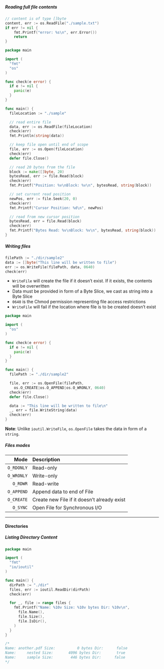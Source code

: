 ##### Reading full file contents

```go
// content is of type []byte
content, err := os.ReadFile("./sample.txt")
if err != nil {
	fmt.Printf("error: %s\n", err.Error())
	return
}
```



```go
package main

import (
  "fmt"
  "os"
)

func check(e error) {
  if e != nil {
    panic(e)
  }
}

func main() {
  fileLocation := "./sample"

  // read entire file
  data, err := os.ReadFile(fileLocation)
  check(err)
  fmt.Println(string(data))

  // keep file open until end of scope
  file, err := os.Open(fileLocation)
  check(err)
  defer file.Close()

  // read 20 bytes from the file
  block := make([]byte, 20)
  bytesRead, err := file.Read(block)
  check(err)
  fmt.Printf("Position: %v\nBlock: %v\n", bytesRead, string(block))

  // set current read position
  newPos, err := file.Seek(20, 0)
  check(err)
  fmt.Printf("Cursor Position: %d\n", newPos)

  // read from new cursor position
  bytesRead, err = file.Read(block)
  check(err)
  fmt.Printf("Bytes Read: %v\nBlock: %v\n", bytesRead, string(block))
}
```


##### Writing files
```go
filePath := "./dir/sample2"
data := []byte("This line will be written to file")
err := os.WriteFile(filePath, data, 0640)
check(err)
```

- `WriteFile` will create the file if it doesn’t exist. If it exists, the contents will be overwritten
- Data must be provided in form of a Byte Slice, we cast as string into a Byte Slice
- `0640` is the Chmod permission representing file access restrictions  
- `WriteFile` will fail if the location where file is to be created doesn’t exist

```go
package main

import (
  "os"
)

func check(e error) {
  if e != nil {
    panic(e)
  }
}

func main() {
  filePath := "./dir/sample2"

  file, err := os.OpenFile(filePath,
    os.O_CREATE|os.O_APPEND|os.O_WRONLY, 0640)
  check(err)
  defer file.Close()

  data := "This line will be written to file\n"
  _, err = file.WriteString(data)
  check(err)
}
```

**Note**: Unlike `ioutil.WriteFile`, `os.OpenFile` takes the data in form of a `string`.


##### Files modes
|       Mode | Description                                 |
| ---------: | :------------------------------------------ |
| `O_RDONLY` | Read-only                                   |
| `O_WRONLY` | Write-only                                  |
|   `O_RDWR` | Read-write                                  |
| `O_APPEND` | Append data to end of File                  |
| `O_CREATE` | Create new File if it doesn’t already exist |
|   `O_SYNC` | Open File for Synchronous I/O               |


---

#### Directories

##### Listing Directory Content
```go
package main

import (
  "fmt"
  "io/ioutil"
)

func main() {
  dirPath := "./dir"
  files, err := ioutil.ReadDir(dirPath)
  check(err)

  for _, file := range files {
    fmt.Printf("Name: %10v Size: %10v bytes Dir: %10v\n",
      file.Name(),
      file.Size(),
      file.IsDir(),
    )
  }
}

/*
Name: another.pdf Size:          0 bytes Dir:      false
Name:     nested Size:       4096 bytes Dir:       true
Name:     sample Size:        446 bytes Dir:      false
*/
```

